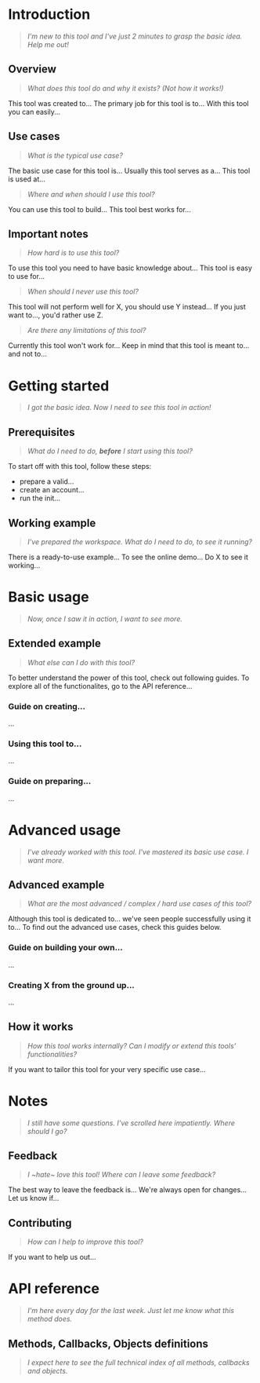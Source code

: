 # Introduction

>_I'm new to this tool and I've just 2 minutes to grasp the basic idea. Help me out!_

## Overview

>_What does this tool do and why it exists? (Not how it works!)_

This tool was created to... The primary job for this tool is to... With this tool you can easily...

## Use cases

>_What is the typical use case?_

The basic use case for this tool is... Usually this tool serves as a... This tool is used at...

>_Where and when should I use this tool?_

You can use this tool to build... This tool best works for... 

## Important notes

>_How hard is to use this tool?_

To use this tool you need to have basic knowledge about... This tool is easy to use for...

>_When should I never use this tool?_

This tool will not perform well for X, you should use Y instead... If you just want to..., you'd rather use Z.

>_Are there any limitations of this tool?_

Currently this tool won't work for... Keep in mind that this tool is meant to... and not to...

# Getting started

>_I got the basic idea. Now I need to see this tool in action!_

## Prerequisites

>_What do I need to do, **before** I start using this tool?_

To start off with this tool, follow these steps:
- prepare a valid...
- create an account...
- run the init...

## Working example

>_I've prepared the workspace. What do I need to do, to see it running?_

There is a ready-to-use example... To see the online demo... Do X to see it working...

# Basic usage

>_Now, once I saw it in action, I want to see more._

## Extended example

>_What else can I do with this tool?_

To better understand the power of this tool, check out following guides. To explore all of the functionalites, go to the API reference... 

### Guide on creating...

...

### Using this tool to...

...

### Guide on preparing...

...

# Advanced usage

>_I've already worked with this tool. I've mastered its basic use case. I want more._

## Advanced example
>_What are the most advanced / complex / hard use cases of this tool?_

Although this tool is dedicated to... we've seen people successfully using it to... To find out the advanced use cases, check this guides below.

### Guide on building your own...

...

### Creating X from the ground up...

...

## How it works
>_How this tool works internally? Can I modify or extend this tools' functionalities?_

If you want to tailor this tool for your very specific use case...

# Notes

>_I still have some questions. I've scrolled here impatiently. Where should I go?_

## Feedback

>_I ~hate~ love this tool! Where can I leave some feedback?_

The best way to leave the feedback is... We're always open for changes... Let us know if...

## Contributing

>_How can I help to improve this tool?_

If you want to help us out...

# API reference

>_I'm here every day for the last week. Just let me know what this method does._

## Methods, Callbacks, Objects definitions

>_I expect here to see the full technical index of all methods, callbacks and objects._
